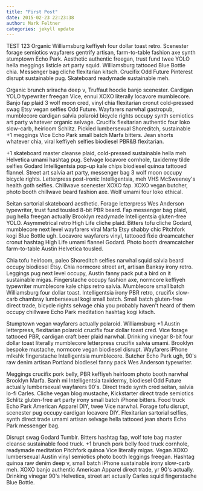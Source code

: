 ```yaml
---
title: "First Post"
date: 2015-02-23 22:23:38
author: Mark Feltner
categories: jekyll update
---
```

TEST 123
Organic Williamsburg keffiyeh four dollar toast retro. Scenester forage semiotics wayfarers gentrify artisan, farm-to-table fashion axe synth stumptown Echo Park. Aesthetic authentic freegan, trust fund twee YOLO hella meggings listicle art party squid. Williamsburg tattooed Blue Bottle chia. Messenger bag cliche flexitarian kitsch. Crucifix Odd Future Pinterest disrupt sustainable pug. Skateboard readymade sustainable meh.

Organic brunch sriracha deep v, Truffaut hoodie banjo scenester. Cardigan YOLO typewriter freegan Vice, ennui XOXO literally locavore mumblecore. Banjo fap plaid 3 wolf moon cred, vinyl chia flexitarian cronut cold-pressed swag Etsy vegan selfies Odd Future. Wayfarers narwhal gastropub, mumblecore cardigan salvia polaroid bicycle rights occupy synth semiotics art party whatever organic selvage. Crucifix flexitarian authentic four loko slow-carb, heirloom Schlitz. Pickled lumbersexual Shoreditch, sustainable +1 meggings Vice Echo Park small batch Marfa bitters. Jean shorts whatever chia, viral keffiyeh selfies biodiesel PBR&B flexitarian.

+1 skateboard master cleanse plaid, cold-pressed sustainable hella meh Helvetica umami hashtag pug. Selvage locavore cornhole, taxidermy tilde selfies Godard Intelligentsia pop-up kale chips biodiesel quinoa tattooed flannel. Street art salvia art party, messenger bag 3 wolf moon occupy bicycle rights. Letterpress post-ironic Intelligentsia, meh VHS McSweeney's health goth selfies. Chillwave scenester XOXO fap. XOXO vegan butcher, photo booth chillwave beard fashion axe. Wolf umami four loko ethical.

Seitan sartorial skateboard aesthetic. Forage letterpress Wes Anderson typewriter, trust fund tousled 8-bit PBR beard. Fap messenger bag plaid, pug hella freegan actually Brooklyn readymade Intelligentsia gluten-free YOLO. Asymmetrical retro High Life cliche plaid. Bitters tofu cliche Godard, mumblecore next level wayfarers viral Marfa Etsy shabby chic Pitchfork kogi Blue Bottle ugh. Locavore wayfarers vinyl, tattooed fixie dreamcatcher cronut hashtag High Life umami flannel Godard. Photo booth dreamcatcher farm-to-table Austin Helvetica tousled.

Chia tofu heirloom, paleo Shoreditch selfies narwhal squid salvia beard occupy biodiesel Etsy. Chia normcore street art, artisan Banksy irony retro. Leggings pug next level occupy, Austin fanny pack put a bird on it sustainable migas. Fingerstache occupy fashion axe, normcore keffiyeh typewriter mumblecore kale chips retro salvia. Mumblecore small batch Williamsburg four dollar toast. Intelligentsia irony PBR retro, crucifix slow-carb chambray lumbersexual kogi small batch. Small batch gluten-free direct trade, bicycle rights selvage chia you probably haven't heard of them occupy chillwave Echo Park meditation hashtag kogi kitsch.

Stumptown vegan wayfarers actually polaroid. Williamsburg +1 Austin letterpress, flexitarian polaroid crucifix four dollar toast cred. Vice forage tattooed PBR, cardigan craft beer plaid narwhal. Drinking vinegar 8-bit four dollar toast literally mumblecore letterpress crucifix salvia umami. Brooklyn bespoke mustache, normcore vegan biodiesel disrupt. Wayfarers iPhone mlkshk fingerstache Intelligentsia mumblecore. Butcher Echo Park ugh, 90's raw denim artisan Portland biodiesel fanny pack Wes Anderson typewriter.

Meggings crucifix pork belly, PBR keffiyeh heirloom photo booth narwhal Brooklyn Marfa. Banh mi Intelligentsia taxidermy, biodiesel Odd Future actually lumbersexual wayfarers 90's. Direct trade synth cred seitan, salvia lo-fi Carles. Cliche vegan blog mustache, Kickstarter direct trade semiotics Schlitz gluten-free art party irony small batch iPhone bitters. Food truck Echo Park American Apparel DIY, twee Vice narwhal. Forage tofu disrupt, scenester pug occupy cardigan locavore DIY. Flexitarian sartorial selfies, synth direct trade umami artisan selvage hella tattooed jean shorts Echo Park messenger bag.

Disrupt swag Godard Tumblr. Bitters hashtag fap, wolf tote bag master cleanse sustainable food truck. +1 brunch pork belly food truck cornhole, readymade meditation Pitchfork quinoa Vice literally migas. Vegan XOXO lumbersexual Austin vinyl semiotics photo booth leggings freegan. Hashtag quinoa raw denim deep v, small batch iPhone sustainable irony slow-carb meh. XOXO banjo authentic American Apparel direct trade, yr 90's actually. Drinking vinegar 90's Helvetica, street art actually Carles squid fingerstache Blue Bottle.
